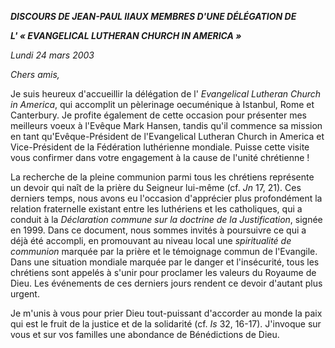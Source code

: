 ***DISCOURS DE JEAN-PAUL II******AUX MEMBRES D'UNE DÉLÉGATION DE***

***L' « *EVANGELICAL LUTHERAN CHURCH IN AMERICA* »***

*Lundi 24 mars 2003*

*Chers amis,*

Je suis heureux d'accueillir la délégation de l' *Evangelical Lutheran Church in America*, qui accomplit un pèlerinage oecuménique à Istanbul, Rome et Canterbury. Je profite également de cette occasion pour présenter mes meilleurs voeux à l'Evêque Mark Hansen, tandis qu'il commence sa mission en tant qu'Evêque-Président de l'Evangelical Lutheran Church in America et Vice-Président de la Fédération luthérienne mondiale. Puisse cette visite vous confirmer dans votre engagement à la cause de l'unité chrétienne !

La recherche de la pleine communion parmi tous les chrétiens représente un devoir qui naît de la prière du Seigneur lui-même (cf. *Jn* 17, 21). Ces derniers temps, nous avons eu l'occasion d'apprécier plus profondément la relation fraternelle existant entre les luthériens et les catholiques, qui a conduit à la *Déclaration commune sur la doctrine de la Justification*, signée en 1999. Dans ce document, nous sommes invités à poursuivre ce qui a déjà été accompli, en promouvant au niveau local une *spiritualité de communion* marquée par la prière et le témoignage commun de l'Evangile. Dans une situation mondiale marquée par le danger et l'insécurité, tous les chrétiens sont appelés à s'unir pour proclamer les valeurs du Royaume de Dieu. Les événements de ces derniers jours rendent ce devoir d'autant plus urgent.

Je m'unis à vous pour prier Dieu tout-puissant d'accorder au monde la paix qui est le fruit de la justice et de la solidarité (cf. *Is* 32, 16-17). J'invoque sur vous et sur vos familles une abondance de Bénédictions de Dieu.